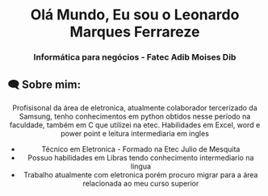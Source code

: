 <h1 align="center">
  Olá Mundo, Eu sou o Leonardo Marques Ferrareze
</h1>

<h3 align="center">
  Informática para negócios - Fatec Adib Moises Dib
</h3>

<div align="center">

<h2 align="left">🗨 Sobre mim:</h2>

Profisisonal da área de eletronica, atualmente colaborador tercerizado da Samsung, tenho conhecimentos em python obtidos nesse período na faculdade, também em C que utilizei na etec.
Habilidades em Excel, word e power point e leitura intermediaria em ingles

  -  Técnico em Eletronica - Formado na Etec Julio de Mesquita
  -  Possuo habilidades em Libras tendo conhecimento intermediario na lingua
  -  Trabalho atualmente com eletronica porém procuro migrar para a área relacionada ao meu curso superior 
